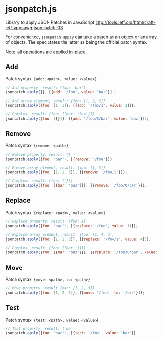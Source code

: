 jsonpatch.js
============
Library to apply JSON Patches in JavaScript
http://tools.ietf.org/html/draft-ietf-appsawg-json-patch-03

For convenience, ``jsonpatch.apply`` can take a patch as an object
or an array of objects. The spec states the latter as being the official
patch syntax.

Note: all operations are applied in-place.

Add
---
Patch syntax: ``{add: <path>, value: <value>}``

```javascript
// Add property, result: {foo: 'bar'}
jsonpatch.apply({}, [{add: '/foo', value: 'bar'}]);

// Add array element, result: {foo: [1, 2, 3]}
jsonpatch.apply({foo: [1, 3]}, [{add: '/foo/1', value: 2}]);

// Complex, result: {foo: [{bar: 'baz'}]}
jsonpatch.apply({foo: [{}]}, [{add: '/foo/0/bar', value: 'baz'}]);
```

Remove
------
Patch syntax: ``{remove: <path>}``

```javascript
// Remove property, result: {}
jsonpatch.apply({foo: 'bar'}, [{remove: '/foo'}]);

// Remove array element, result: {foo: [1, 3]}
jsonpatch.apply({foo: [1, 2, 3]}, [{remove: '/foo/1'}]);

// Complex, result: {foo: [{}]}
jsonpatch.apply({foo: [{bar: 'baz'}]}, [{remove: '/foo/0/bar'}]);
```

Replace
-------
Patch syntax: ``{replace: <path>, value: <value>}``

```javascript
// Replace property, result: {foo: 1}
jsonpatch.apply({foo: 'bar'}, [{replace: '/foo', value: 1}]);

// Repalce array element, result: {foo: [1, 4, 3]}
jsonpatch.apply({foo: [1, 2, 3]}, [{replace: '/foo/1', value: 4}]);

// Complex, result: {foo: [{bar: 1}]}
jsonpatch.apply({foo: [{bar: 'baz'}]}, [{replace: '/foo/0/bar', value: 1}]);
```

Move
----
Patch syntax: ``{move: <path>, to: <path>}``

```javascript
// Move property, result {bar: [1, 2, 3]}
jsonpatch.apply({foo: [1, 2, 3]}, [{move: '/foo', to: '/bar'}]);
```

Test
----
Patch syntax: ``{test: <path>, value: <value>}``

```javascript
// Test property, result: true
jsonpatch.apply({foo: 'bar'}, [{test: '/foo', value: 'bar'}]
```
